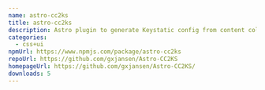```yaml
---
name: astro-cc2ks
title: astro-cc2ks
description: Astro plugin to generate Keystatic config from content collections
categories:
  - css+ui
npmUrl: https://www.npmjs.com/package/astro-cc2ks
repoUrl: https://github.com/gxjansen/Astro-CC2KS
homepageUrl: https://github.com/gxjansen/Astro-CC2KS/
downloads: 5
---
```

